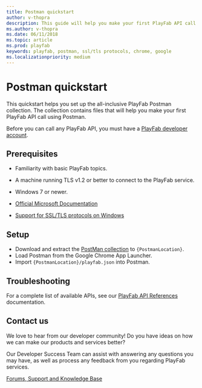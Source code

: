 ```yaml
---
title: Postman quickstart
author: v-thopra
description: This guide will help you make your first PlayFab API call using Postman.
ms.author: v-thopra
ms.date: 06/11/2018
ms.topic: article
ms.prod: playfab
keywords: playfab, postman, ssl/tls protocols, chrome, google
ms.localizationpriority: medium
---
```


# Postman quickstart

This quickstart helps you set up the all-inclusive PlayFab Postman collection. The collection contains files that will help you make your first PlayFab API call using Postman.

Before you can call any PlayFab API, you must have a [PlayFab developer account](https://developer.playfab.com/en-us/sign-up). 

## Prerequisites

- Familiarity with basic PlayFab topics.

- A machine running TLS v1.2 or better to connect to the PlayFab service.

- Windows 7 or newer.

- [Official Microsoft Documentation](https://msdn.microsoft.com/en-us/library/windows/desktop/aa380516%28v=vs.85%29.aspx)

- [Support for SSL/TLS protocols on Windows](https://blogs.msdn.com/b/kaushal/archive/2011/10/02/support-for-ssl-tls-protocols-on-windows.aspx)

## Setup

- Download and extract the [PostMan collection](https://github.com/PlayFab/PostmanCollection) to `{PostmanLocation}`.
- Load Postman from the Google Chrome App Launcher.
- Import `{PostmanLocation}/playfab.json` into Postman.

## Troubleshooting

For a complete list of available APIs, see our [PlayFab API References](../../api-references/index.md) documentation.

## Contact us

We love to hear from our developer community!
Do you have ideas on how we can make our products and services better?

Our Developer Success Team can assist with answering any questions you may have, as well as process any feedback from you regarding PlayFab services.

[Forums, Support and Knowledge Base](https://community.playfab.com/index.html)
